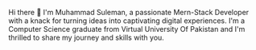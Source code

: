 Hi there 👋 I'm Muhammad Suleman, a passionate Mern-Stack Developer with a knack for turning ideas into captivating digital experiences. I'm a Computer Science graduate from Virtual University Of Pakistan and I'm thrilled to share my journey and skills with you.
